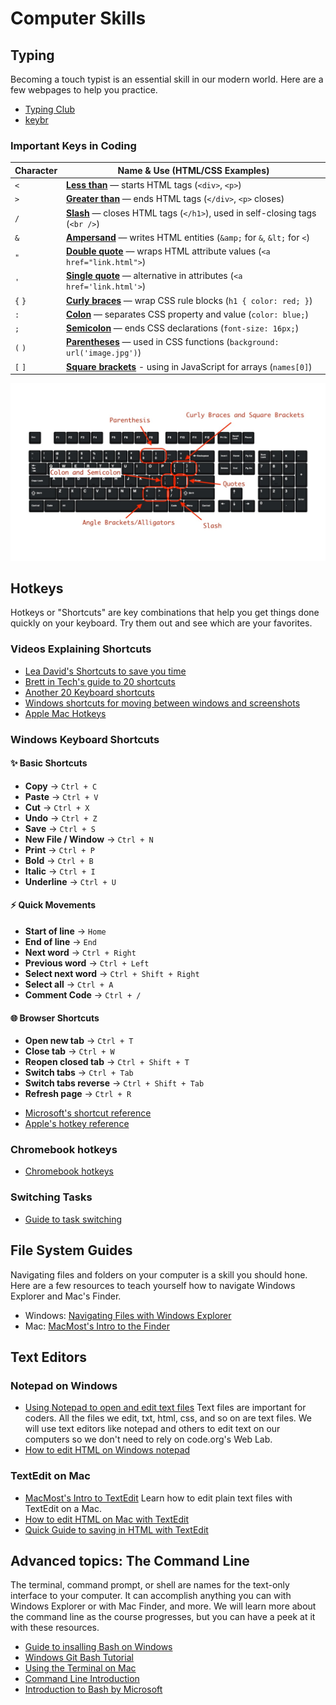 # Computer Skills

## Typing

Becoming a touch typist is an essential skill in our modern world. Here are a few webpages to help you practice.

* [Typing Club](https://www.typingclub.com/)
* [keybr](https://www.keybr.com/)

### Important Keys in Coding

| Character | Name & Use (HTML/CSS Examples)                                               |
| --------- | ---------------------------------------------------------------------------- |
| `<`       | **[Less than](https://www.edclub.com/sportal/program-3/451.play)** — starts HTML tags (`<div>`, `<p>`)                            |
| `>`       | **[Greater than](https://www.edclub.com/sportal/program-3/451.play)** — ends HTML tags (`</div>`, `<p>` closes)                   |
| `/`       | **[Slash](https://www.edclub.com/sportal/program-3/179.play)** — closes HTML tags (`</h1>`), used in self-closing tags (`<br />`) |
| `&`       | **[Ampersand](https://www.edclub.com/sportal/program-3/389.play)** — writes HTML entities (`&amp;` for `&`, `&lt;` for `<`)       |
| `"`       | **[Double quote](https://www.edclub.com/sportal/program-3/433.play)** — wraps HTML attribute values (`<a href="link.html">`)      |
| `'`       | **[Single quote](https://www.edclub.com/sportal/program-3/433.play)** — alternative in attributes (`<a href='link.html'>`)        |
| `{` `}`   | **[Curly braces](https://www.edclub.com/sportal/program-3/445.play)** — wrap CSS rule blocks (`h1 { color: red; }`)               |
| `:`       | **[Colon](https://www.edclub.com/sportal/program-3/236.play)** — separates CSS property and value (`color: blue;`)                |
| `;`       | **[Semicolon](https://www.edclub.com/sportal/program-3/127.play)** — ends CSS declarations (`font-size: 16px;`)                   |
| `(` `)`   | **[Parentheses](https://www.edclub.com/sportal/program-3/374.play)** — used in CSS functions (`background: url('image.jpg')`)     |
| `[` `]`   | **[Square brackets](https://www.edclub.com/sportal/program-3/442.play)** - using in JavaScript for arrays (`names[0]`)

![Keyboard with coding keys](./keyboard-coding-keys.jpg)

## Hotkeys

Hotkeys or "Shortcuts" are key combinations that help you get things done quickly on your keyboard. Try them out and see which are your favorites.

### Videos Explaining Shortcuts

* [Lea David's Shortcuts to save you time](https://www.youtube.com/watch?v=qoUmZ-buqr8)
* [Brett in Tech's guide to 20 shortcuts](https://www.youtube.com/watch?v=6C8vkVomRTo)
* [Another 20 Keyboard shortcuts](https://www.youtube.com/watch?v=RQaTIS85VKE)
* [Windows shortcuts for moving between windows and screenshots](https://www.youtube.com/watch?v=d_rH4uAm9MY)
* [Apple Mac Hotkeys](https://www.youtube.com/watch?v=jAyd89j0B58)

### Windows Keyboard Shortcuts

#### ✨ Basic Shortcuts
- **Copy** → `Ctrl + C`
- **Paste** → `Ctrl + V`
- **Cut** → `Ctrl + X`
- **Undo** → `Ctrl + Z`
- **Save** → `Ctrl + S`
- **New File / Window** → `Ctrl + N`
- **Print** → `Ctrl + P`
- **Bold** → `Ctrl + B`
- **Italic** → `Ctrl + I`
- **Underline** → `Ctrl + U`

#### ⚡ Quick Movements
- **Start of line** → `Home`
- **End of line** → `End`
- **Next word** → `Ctrl + Right`
- **Previous word** → `Ctrl + Left`
- **Select next word** → `Ctrl + Shift + Right`
- **Select all** → `Ctrl + A`
- **Comment Code** → `Ctrl + /`

#### 🌐 Browser Shortcuts
- **Open new tab** → `Ctrl + T`
- **Close tab** → `Ctrl + W`
- **Reopen closed tab** → `Ctrl + Shift + T`
- **Switch tabs** → `Ctrl + Tab`
- **Switch tabs reverse** → `Ctrl + Shift + Tab`
- **Refresh page** → `Ctrl + R`

* [Microsoft's shortcut reference](https://support.microsoft.com/en-us/windows/keyboard-shortcuts-in-windows-dcc61a57-8ff0-cffe-9796-cb9706c75eec)
* [Apple's hotkey reference](https://support.apple.com/en-us/102650)

### Chromebook hotkeys

* [Chromebook hotkeys](https://support.google.com/chromebook/answer/183101?hl=en)

### Switching Tasks

* [Guide to task switching](./computer-skills/switching-tasks.md)

## File System Guides

Navigating files and folders on your computer is a skill you should hone. Here are a few resources to teach yourself how to navigate Windows Explorer and Mac's Finder.

* Windows: [Navigating Files with Windows Explorer ](https://www.youtube.com/watch?v=-ixXAB2Gc0M)  
* Mac: [MacMost's Intro to the Finder](https://www.youtube.com/watch?v=TY_ViHj4gFU)

## Text Editors

### Notepad on Windows

* [Using Notepad to open and edit text files](https://www.youtube.com/watch?v=vdsHgK6wFA4&list=PL_dhPga7ruufQbp8l2cm-L8XYsHmTmzyB) Text files are important for coders. All the files we edit, txt, html, css, and so on are text files. We will use text editors like notepad and others to edit text on our computers so we don't need to rely on code.org's Web Lab.
* [How to edit HTML on Windows notepad](https://www.youtube.com/watch?v=XlOTHPBK2FY)

### TextEdit on Mac

* [MacMost's Intro to TextEdit](https://www.youtube.com/watch?v=73dhmeJx6Lk) Learn how to edit plain text files with TextEdit on a Mac.
* [How to edit HTML on Mac with TextEdit](https://www.youtube.com/watch?v=vrV2YIyYLOs)
* [Quick Guide to saving in HTML with TextEdit](https://docs.google.com/document/d/1--e-5E4Cp0fNIhBGxh7XVUXu-u8lHXDqvpVcPWm-uG0/edit?usp=sharing)

## Advanced topics: The Command Line

The terminal, command prompt, or shell are names for the text-only interface to your computer. It can accomplish anything you can with Windows Explorer or with Mac Finder, and more. We will learn more about the command line as the course progresses, but you can have a peek at it with these resources.

* [Guide to insalling Bash on Windows](https://www.youtube.com/watch?v=cweFdzKMeS0)
* [Windows Git Bash Tutorial](https://www.youtube.com/watch?v=RBCq2mrXsMk)
* [Using the Terminal on Mac](https://www.youtube.com/watch?v=aKRYQsKR46I)
* [Command Line Introduction ](https://launchschool.com/books/command_line/read/introduction)
* [Introduction to Bash by Microsoft](https://learn.microsoft.com/en-us/training/modules/bash-introduction/)
